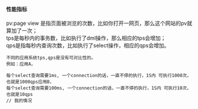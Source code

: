 #### 性能指标
pv:page view 是指页面被浏览的次数，比如你打开一网页，那么这个网站的pv就算加了一次；<br>
tps是每秒内的事务数，比如执行了dml操作，那么相应的tps会增加；<br>
qps是指每秒内查询次数，比如执行了select操作，相应的qps会增加。<br>
```
不同的应用系统tps,qps是没有可对比性的。
例如：应用A，

每个select查询需要1ms, 一个connection的话，一直不停的执行，1S内 可执行1000次，也就是1000qps应用B，
每个select查询需要100ms, 一个connection的话，一直不停的执行，1S内 可执行10次，也就是10qps
// 我的情况

```
